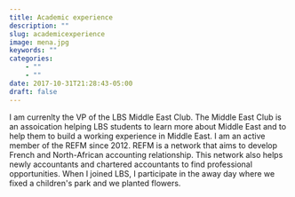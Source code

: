 ```yaml
---
title: Academic experience
description: ""
slug: academicexperience
image: mena.jpg
keywords: ""
categories: 
    - ""
    - ""
date: 2017-10-31T21:28:43-05:00
draft: false
---
```


I am currenlty the VP of the LBS Middle East Club. The Middle East Club is an assoication helping LBS students to learn more about Middle East and to help them to build a working experience in Middle East. I am an active member of the REFM since 2012. REFM is a network that aims to develop French and North-African accounting relationship. This network also helps newly accountants and chartered accountants to find professional opportunities.  When I joined LBS, I participate in the away day where we fixed a children's park and we planted flowers.

